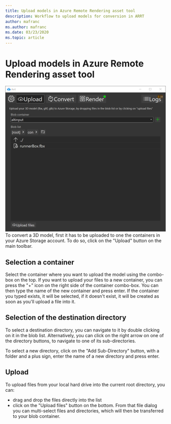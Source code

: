 ```yaml
---
title: Upload models in Azure Remote Rendering asset tool
description: Workflow to upload models for conversion in ARRT
author: mafranc
ms.author: mafranc
ms.date: 03/23/2020
ms.topic: article
---
```


# Upload models in Azure Remote Rendering asset tool

![Upload panel](media/upload.png)
To convert a 3D model, first it has to be uploaded to one the containers in your Azure Storage account. To do so, click on the "Upload" button on the main toolbar.

## Selection a container

Select the container where you want to upload the model using the combo-box on the top.
If you want to upload your files to a new container, you can press the "+" icon on the right side of the container combo-box. You can then type the name of the new container and press enter. If the container you typed exists, it will be selected, if it doesn't exist, it will be created as soon as you'll upload a file into it.

## Selection of the destination directory

To select a destination directory, you can navigate to it by double clicking on it in the blob list. Alternatively, you can click on the right arrow on one of the directory buttons, to navigate to one of its sub-directories.

To select a new directory, click on the "Add Sub-Directory" button, with a folder and a plus sign, enter the name of a new directory and press enter.

## Upload

To upload files from your local hard drive into the current root directory, you can:

* drag and drop the files directly into the list
* click on the "Upload files" button on the bottom. From that file dialog you can multi-select files and directories, which will then be transferred to your blob container.
